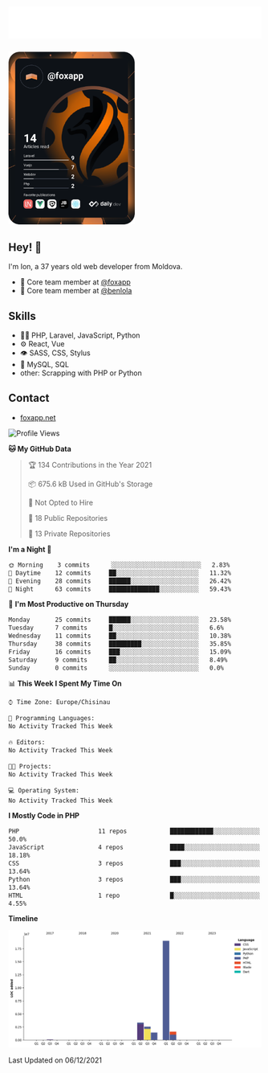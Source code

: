 <h1 align="center">
  <img src="https://raw.githubusercontent.com/foxapp/foxapp/master/name.svg" alt="Ion Enache" />
</h1>

<div style="width:50%">
<a href="https://app.daily.dev/foxapp"><img src="https://github.com/foxapp/foxapp/blob/master/devcard.svg" width="400" alt="Ion Enache's Dev Card"/></a>
</div>

## Hey! 👋
I'm Ion, a 37 years old web developer from Moldova.

- 👥 Core team member at [@foxapp](https://github.com/foxapp)
- 👥 Core team member at [@benlola](https://github.com/benlola)

## Skills
- 👨‍💻 PHP, Laravel, JavaScript, Python
- ⚙️ React, Vue
- 👁️ SASS, CSS, Stylus
- 💽 MySQL, SQL
- other: Scrapping with PHP or Python

## Contact
- [foxapp.net](https://www.foxapp.net)


<!--START_SECTION:waka-->
![Profile Views](http://img.shields.io/badge/Profile%20Views-25-blue)

**🐱 My GitHub Data** 

> 🏆 134 Contributions in the Year 2021
 > 
> 📦 675.6 kB Used in GitHub's Storage 
 > 
> 🚫 Not Opted to Hire
 > 
> 📜 18 Public Repositories 
 > 
> 🔑 13 Private Repositories  
 > 
**I'm a Night 🦉** 

```text
🌞 Morning    3 commits      ░░░░░░░░░░░░░░░░░░░░░░░░░   2.83% 
🌆 Daytime    12 commits     ██░░░░░░░░░░░░░░░░░░░░░░░   11.32% 
🌃 Evening    28 commits     ██████░░░░░░░░░░░░░░░░░░░   26.42% 
🌙 Night      63 commits     ██████████████░░░░░░░░░░░   59.43%

```
📅 **I'm Most Productive on Thursday** 

```text
Monday       25 commits     ██████░░░░░░░░░░░░░░░░░░░   23.58% 
Tuesday      7 commits      █░░░░░░░░░░░░░░░░░░░░░░░░   6.6% 
Wednesday    11 commits     ██░░░░░░░░░░░░░░░░░░░░░░░   10.38% 
Thursday     38 commits     █████████░░░░░░░░░░░░░░░░   35.85% 
Friday       16 commits     ███░░░░░░░░░░░░░░░░░░░░░░   15.09% 
Saturday     9 commits      ██░░░░░░░░░░░░░░░░░░░░░░░   8.49% 
Sunday       0 commits      ░░░░░░░░░░░░░░░░░░░░░░░░░   0.0%

```


📊 **This Week I Spent My Time On** 

```text
⌚︎ Time Zone: Europe/Chisinau

💬 Programming Languages: 
No Activity Tracked This Week

🔥 Editors: 
No Activity Tracked This Week

🐱‍💻 Projects: 
No Activity Tracked This Week

💻 Operating System: 
No Activity Tracked This Week

```

**I Mostly Code in PHP** 

```text
PHP                      11 repos            ████████████░░░░░░░░░░░░░   50.0% 
JavaScript               4 repos             ████░░░░░░░░░░░░░░░░░░░░░   18.18% 
CSS                      3 repos             ███░░░░░░░░░░░░░░░░░░░░░░   13.64% 
Python                   3 repos             ███░░░░░░░░░░░░░░░░░░░░░░   13.64% 
HTML                     1 repo              █░░░░░░░░░░░░░░░░░░░░░░░░   4.55%

```


**Timeline**

![Chart not found](https://raw.githubusercontent.com/foxapp/foxapp/master/charts/bar_graph.png) 


 Last Updated on 06/12/2021
<!--END_SECTION:waka-->
